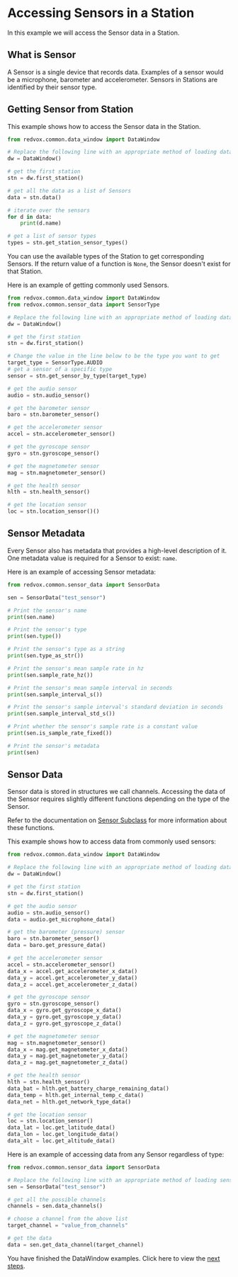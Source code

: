 # Accessing Sensors in a Station

In this example we will access the Sensor data in a Station.

## What is Sensor

A Sensor is a single device that records data.  Examples of a sensor would be a microphone, barometer and accelerometer.
Sensors in Stations are identified by their sensor type.

## Getting Sensor from Station

This example shows how to access the Sensor data in the Station.

```python
from redvox.common.data_window import DataWindow

# Replace the following line with an appropriate method of loading data
dw = DataWindow()

# get the first station
stn = dw.first_station()

# get all the data as a list of Sensors
data = stn.data()

# iterate over the sensors
for d in data:
    print(d.name)

# get a list of sensor types
types = stn.get_station_sensor_types()
```

You can use the available types of the Station to get corresponding Sensors.  If the return value of a function is 
`None`, the Sensor doesn't exist for that Station.

Here is an example of getting commonly used Sensors.

```python
from redvox.common.data_window import DataWindow
from redvox.common.sensor_data import SensorType

# Replace the following line with an appropriate method of loading data
dw = DataWindow()

# get the first station
stn = dw.first_station()

# Change the value in the line below to be the type you want to get
target_type = SensorType.AUDIO
# get a sensor of a specific type
sensor = stn.get_sensor_by_type(target_type)

# get the audio sensor
audio = stn.audio_sensor()

# get the barometer sensor
baro = stn.barometer_sensor()

# get the accelerometer sensor
accel = stn.accelerometer_sensor()

# get the gyroscope sensor
gyro = stn.gyroscope_sensor()

# get the magnetometer sensor
mag = stn.magnetometer_sensor()

# get the health sensor
hlth = stn.health_sensor()

# get the location sensor
loc = stn.location_sensor()()
```

## Sensor Metadata

Every Sensor also has metadata that provides a high-level description of it.  One metadata value is required for a 
Sensor to exist: `name`.

Here is an example of accessing Sensor metadata:

```python
from redvox.common.sensor_data import SensorData

sen = SensorData("test_sensor")

# Print the sensor's name
print(sen.name)

# Print the sensor's type
print(sen.type())

# Print the sensor's type as a string
print(sen.type_as_str())

# Print the sensor's mean sample rate in hz
print(sen.sample_rate_hz())

# Print the sensor's mean sample interval in seconds
print(sen.sample_interval_s())

# Print the sensor's sample interval's standard deviation in seconds
print(sen.sample_interval_std_s())

# Print whether the sensor's sample rate is a constant value
print(sen.is_sample_rate_fixed())

# Print the sensor's metadata
print(sen)
```

## Sensor Data

Sensor data is stored in structures we call channels.  Accessing the data of the Sensor requires slightly different 
functions depending on the type of the Sensor.

Refer to the documentation on [Sensor Subclass](https://github.com/RedVoxInc/redvox-python-sdk/tree/master/docs/python_sdk/data_window/station#sensor-subclass-functions)
for more information about these functions.

This example shows how to access data from commonly used sensors:

```python
from redvox.common.data_window import DataWindow

# Replace the following line with an appropriate method of loading data
dw = DataWindow()

# get the first station
stn = dw.first_station()

# get the audio sensor
audio = stn.audio_sensor()
data = audio.get_microphone_data()

# get the barometer (pressure) sensor
baro = stn.barometer_sensor()
data = baro.get_pressure_data()

# get the accelerometer sensor
accel = stn.accelerometer_sensor()
data_x = accel.get_accelerometer_x_data()
data_y = accel.get_accelerometer_y_data()
data_z = accel.get_accelerometer_z_data()

# get the gyroscope sensor
gyro = stn.gyroscope_sensor()
data_x = gyro.get_gyroscope_x_data()
data_y = gyro.get_gyroscope_y_data()
data_z = gyro.get_gyroscope_z_data()

# get the magnetometer sensor
mag = stn.magnetometer_sensor()
data_x = mag.get_magnetometer_x_data()
data_y = mag.get_magnetometer_y_data()
data_z = mag.get_magnetometer_z_data()

# get the health sensor
hlth = stn.health_sensor()
data_bat = hlth.get_battery_charge_remaining_data()
data_temp = hlth.get_internal_temp_c_data()
data_net = hlth.get_network_type_data()

# get the location sensor
loc = stn.location_sensor()
data_lat = loc.get_latitude_data()
data_lon = loc.get_longitude_data()
data_alt = loc.get_altitude_data()
```

Here is an example of accessing data from any Sensor regardless of type:

```python
from redvox.common.sensor_data import SensorData

# Replace the following line with an appropriate method of loading sensor data
sen = SensorData("test_sensor")

# get all the possible channels
channels = sen.data_channels()

# choose a channel from the above list
target_channel = "value_from_channels"

# get the data
data = sen.get_data_channel(target_channel)
```

You have finished the DataWindow examples.  Click here to view the [next steps](what_to_do_next.md).